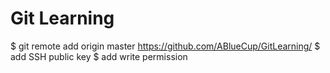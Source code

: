# Git Learning
$ git remote add origin master https://github.com/ABlueCup/GitLearning/
$ add SSH public key
$ add write permission
